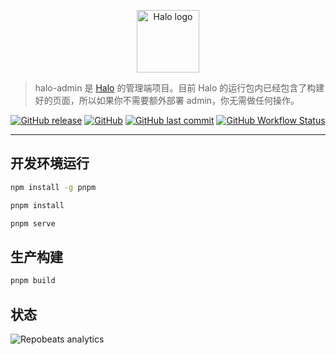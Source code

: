 <p align="center">
    <a href="https://halo.run" target="_blank" rel="noopener noreferrer">
        <img width="100" src="https://halo.run/logo" alt="Halo logo" />
    </a>
</p>

> halo-admin 是 [Halo](https://github.com/halo-dev/halo) 的管理端项目。目前 Halo 的运行包内已经包含了构建好的页面，所以如果你不需要额外部署 admin，你无需做任何操作。

<p align="center">
<a href="https://github.com/halo-dev/halo-admin/releases"><img alt="GitHub release" src="https://img.shields.io/github/release/halo-dev/halo-admin.svg?style=flat-square" /></a>
<a href="https://github.com/halo-dev/halo-admin/blob/master/LICENSE"><img alt="GitHub" src="https://img.shields.io/github/license/halo-dev/halo-admin?style=flat-square"></a>
<a href="https://github.com/halo-dev/halo-admin/commits"><img alt="GitHub last commit" src="https://img.shields.io/github/last-commit/halo-dev/halo-admin.svg?style=flat-square"></a>
<a href="https://github.com/halo-dev/halo-admin/actions"><img alt="GitHub Workflow Status" src="https://img.shields.io/github/workflow/status/halo-dev/halo-admin/Halo%20Admin%20CI?style=flat-square"/></a>
</p>

------------------------------

## 开发环境运行

```bash
npm install -g pnpm
```

```bash
pnpm install 
```

```bash
pnpm serve
```

## 生产构建

```bash
pnpm build
```

## 状态

![Repobeats analytics](https://repobeats.axiom.co/api/embed/9ae12e8e0b9ed7df1b5364169186544d89c1c6bc.svg "Repobeats analytics image")
